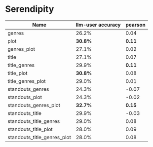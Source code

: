 
# Serendipity

| Name                  | llm-user accuracy | pearson |
|-----------------------|-------------------|---------|
| genres                | 26.2%             | 0.04    |
| plot                  | **30.8%**         | **0.11**    |
| genres_plot           | 27.1%             | 0.02    |
| title                 | 27.1%             | 0.07    |
| title_genres          | 29.9%             | **0.11**    |
| title_plot            | **30.8%**         | 0.08    |
| title_genres_plot     | 29.0%             | 0.01    |
| standouts_genres      | 24.3%             | -0.07   |
| standouts_plot        | 24.3%             | -0.02   |
| standouts_genres_plot | **32.7%**         | **0.15**    |
| standouts_title       | 29.9%             | -0.03   |
| standouts_title_genres| 29.0%             | 0.08    |
| standouts_title_plot  | 28.0%             | 0.09    |
| standouts_title_genres_plot | 28.0%         | 0.08    |